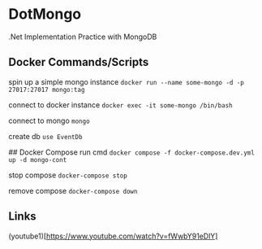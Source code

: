 # DotMongo

.Net Implementation Practice with MongoDB

## Docker Commands/Scripts

spin up a simple mongo instance `docker run --name some-mongo -d -p 27017:27017 mongo:tag`

connect to docker instance `docker exec -it some-mongo /bin/bash`

connect to mongo `mongo`

create db `use EventDb`


## Docker Compose
run cmd `docker compose -f docker-compose.dev.yml up -d mongo-cont`

stop compose `docker-compose stop`

remove compose `docker-compose down`


## Links
(youtube1)[https://www.youtube.com/watch?v=fWwbY91eDlY]